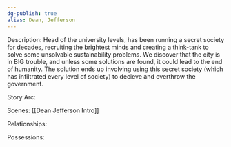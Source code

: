 ```yaml
---
dg-publish: true
alias: Dean, Jefferson
---
```

Description:
Head of the university levels, has been running a secret society for decades, recruiting the brightest minds and creating a think-tank to solve some unsolvable sustainability problems. We discover that the city is in BIG trouble, and unless some solutions are found, it could lead to the end of humanity. The solution ends up involving using this secret society (which has infiltrated every level of society) to decieve and overthrow the government.


Story Arc:

Scenes:
[[Dean Jefferson Intro]]

Relationships:

Possessions: